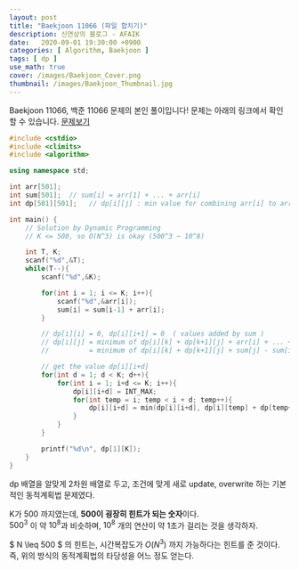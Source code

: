 ```yaml
---
layout: post
title: "Baekjoon 11066 (파일 합치기)"
description: 신연상의 블로그 - AFAIK
date:   2020-09-01 19:30:00 +0900
categories: [ Algorithm, Baekjoon ]
tags: [ dp ]
use_math: true
cover: /images/Baekjoon_Cover.png
thumbnail: /images/Baekjoon_Thumbnail.jpg
---
```


Baekjoon 11066, 백준 11066 문제의 본인 풀이입니다!
문제는 아래의 링크에서 확인할 수 있습니다.
[문제보기][prob]
<!-- more -->
```c++
#include <cstdio>
#include <climits>
#include <algorithm>

using namespace std;

int arr[501];
int sum[501];  // sum[i] = arr[1] + ... + arr[i]
int dp[501][501];   // dp[i][j] : min value for combining arr[i] to arr[j]

int main() {
    // Solution by Dynamic Programming
    // K <= 500, so O(N^3) is okay (500^3 ~ 10^8)

    int T, K;
    scanf("%d",&T);
    while(T--){
        scanf("%d",&K);

        for(int i = 1; i <= K; i++){
            scanf("%d",&arr[i]);
            sum[i] = sum[i-1] + arr[i];
        }

        // dp[i][i] = 0, dp[i][i+1] = 0  ( values added by sum )
        // dp[i][j] = minimum of dp[i][k] + dp[k+1][j] + arr[i] + ... + arr[j]
        //          = minimum of dp[i][k] + dp[k+1][j] + sum[j] - sum[i-1]

        // get the value dp[i][i+d]
        for(int d = 1; d < K; d++){
            for(int i = 1; i+d <= K; i++){
                dp[i][i+d] = INT_MAX;
                for(int temp = i; temp < i + d; temp++){
                    dp[i][i+d] = min(dp[i][i+d], dp[i][temp] + dp[temp+1][i+d] + sum[i+d] - sum[i-1]);
                }
            }
        }

        printf("%d\n", dp[1][K]);
    }
}
```

dp 배열을 알맞게 2차원 배열로 두고,
조건에 맞게 새로 update, overwrite 하는 기본적인 동적계획법 문제였다.

K가 500 까지였는데, **500이 굉장히 힌트가 되는 숫자**이다.  
$500^3$ 이 약 $10^8$과 비슷하며, $10^8$ 개의 연산이 약 1초가 걸리는 것을 생각하자.

$ N \leq 500 $ 의 힌트는, 시간복잡도가 $O(N^3)$ 까지 가능하다는 힌트를 준 것이다.  
즉, 위의 방식의 동적계획법의 타당성을 어느 정도 얻는다.

[prob]: https://www.acmicpc.net/problem/11066